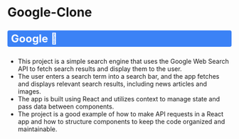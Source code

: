 # Google-Clone
<p style="background-color: #3b82f6; font-size: 1.5rem; font-weight: 700; color: #fff; padding-top: 0.25rem; padding-bottom: 0.25rem; padding-left: 0.5rem; padding-right: 0.5rem; border-radius: 0.25rem;">Google 🔎</p>

- This project is a simple search engine that uses the Google Web Search API to fetch search results and display them to the user. 
- The user enters a search term into a search bar, and the app fetches and displays relevant search results, including news articles and images. 
- The app is built using React and utilizes context to manage state and pass data between components. 
- The project is a good example of how to make API requests in a React app and how to structure components to keep the code organized and maintainable.
